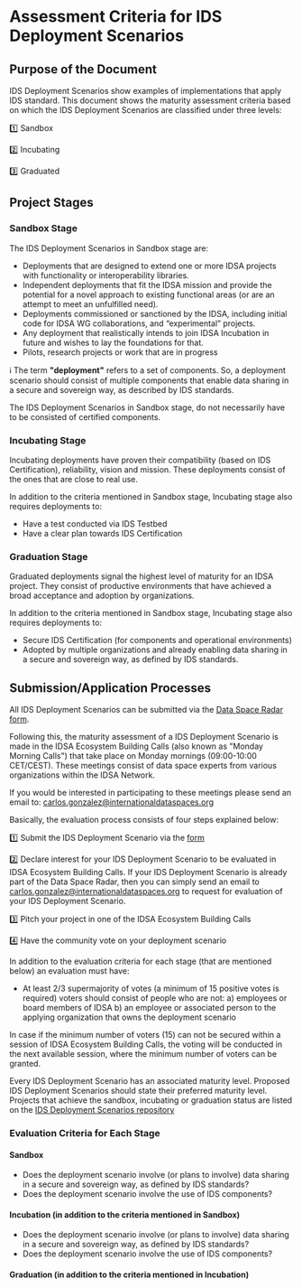 # Assessment Criteria for IDS Deployment Scenarios

## Purpose of the Document
IDS Deployment Scenarios show examples of implementations that apply IDS standard. This document shows the maturity assessment criteria based on which the IDS Deployment Scenarios are classified under three levels: 

:one: Sandbox

:two: Incubating 

:three: Graduated

## Project Stages

### Sandbox Stage
The IDS Deployment Scenarios in Sandbox stage are:
- Deployments that are designed to extend one or more IDSA projects with functionality or interoperability libraries. 
- Independent deployments that fit the IDSA mission and provide the potential for a novel approach to existing functional areas (or are an attempt to meet an unfulfilled need).
- Deployments commissioned or sanctioned by the IDSA, including initial code for IDSA WG collaborations, and “experimental” projects.
- Any deployment that realistically intends to join IDSA Incubation in future and wishes to lay the foundations for that.
- Pilots, research projects or work that are in progress 

:information_source: The term **"deployment"** refers to a set of components. So, a deployment scenario should consist of multiple components that enable data sharing in a secure and sovereign way, as described by IDS standards.

The IDS Deployment Scenarios in Sandbox stage, do not necessarily have to be consisted of certified components. 

### Incubating Stage
Incubating deployments have proven their compatibility (based on IDS Certification), reliability, vision and mission. These deployments consist of the ones that are close to real use. 

In addition to the criteria mentioned in Sandbox stage, Incubating stage also requires deployments to:  
- Have a test conducted via IDS Testbed
- Have a clear plan towards IDS Certification 

### Graduation Stage
Graduated deployments signal the highest level of maturity for an IDSA project. They consist of productive environments that have achieved a broad acceptance and adoption by organizations. 

In addition to the criteria mentioned in Sandbox stage, Incubating stage also requires deployments to:  
- Secure IDS Certification (for components and operational environments)
- Adopted by multiple organizations and already enabling data sharing in a secure and sovereign way, as defined by IDS standards.


## Submission/Application Processes
All IDS Deployment Scenarios can be submitted via the [Data Space Radar form](https://forms.office.com/Pages/ResponsePage.aspx?id=NNZGs_usx0K9RPFVfuibG3WVHeFvj2hHgjU7ZCgshUhUMExMOTdCWDNMSERJTjlIUlRKMVc0QTUxMCQlQCN0PWcu). 

Following this, the maturity assessment of a IDS Deployment Scenario is made in the IDSA Ecosystem Building Calls (also known as "Monday Morning Calls") that take place on Monday mornings (09:00-10:00 CET/CEST). These meetings consist of data space experts from various organizations within the IDSA Network. 

If you would be interested in participating to these meetings please send an email to: [carlos.gonzalez@internationaldataspaces.org](mailto:carlos.gonzalez@internationaldataspaces.org)

Basically, the evaluation process consists of four steps explained below:

:one: Submit the IDS Deployment Scenario via the [form](https://forms.office.com/Pages/ResponsePage.aspx?id=NNZGs_usx0K9RPFVfuibG3WVHeFvj2hHgjU7ZCgshUhUMExMOTdCWDNMSERJTjlIUlRKMVc0QTUxMCQlQCN0PWcu)

:two: Declare interest for your IDS Deployment Scenario to be evaluated in IDSA Ecosystem Building Calls. If your IDS Deployment Scenario is already part of the Data Space Radar, then you can simply send an email to [carlos.gonzalez@internationaldataspaces.org](mailto:carlos.gonzalez@internationaldataspaces.org) to request for evaluation of your IDS Deployment Scenario.

:three: Pitch your project in one of the IDSA Ecosystem Building Calls

:four: Have the community vote on your deployment scenario

In addition to the evaluation criteria for each stage (that are mentioned below) an evaluation must have:
- At least 2/3 supermajority of votes (a minimum of 15 positive votes is required)
	voters should consist of people who are not: 
	a) employees or board members of IDSA
	b) an employee or associated person to the applying organization that owns the deployment scenario

In case if the minimum number of voters (15) can not be secured within a session of IDSA Ecosystem Building Calls, the voting will be conducted in the next available session, where the minimum number of voters can be granted.

Every IDS Deployment Scenario has an associated maturity level. Proposed IDS Deployment Scenarios should state their preferred maturity level. 
Projects that achieve the sandbox, incubating or graduation status are listed on the [IDS Deployment Scenarios repository](https://github.com/International-Data-Spaces-Association/IDS-Deployment-Scenarios)

 
### Evaluation Criteria for Each Stage

#### Sandbox
- Does the deployment scenario involve (or plans to involve) data sharing in a secure and sovereign way, as defined by IDS standards?
- Does the deployment scenario involve the use of IDS components?  

#### Incubation (in addition to the criteria mentioned in Sandbox)

- Does the deployment scenario involve (or plans to involve) data sharing in a secure and sovereign way, as defined by IDS standards?
- Does the deployment scenario involve the use of IDS components?  

#### Graduation (in addition to the criteria mentioned in Incubation)


